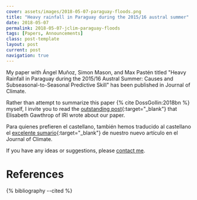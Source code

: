 ```yaml
---
cover: assets/images/2018-05-07-paraguay-floods.png
title: "Heavy rainfall in Paraguay during the 2015/16 austral summer"
date: 2018-05-07
permalink: 2018-05-07-jclim-paraguay-floods
tags: [Papers, Announcements]
class: post-template
layout: post
current: post
navigation: true
---
```


My paper with Ángel Muñoz, Simon Mason, and Max Pastén titled "Heavy Rainfall in Paraguay during the 2015/16 Austral Summer: Causes and Subseasonal-to-Seasonal Predictive Skill"  has been published in Journal of Climate.

Rather than attempt to summarize this paper {% cite DossGollin:2018bn %} myself, I invite you to read the [outstanding post](https://iri.columbia.edu/news/new-study-shows-promise-for-subseasonal-forecasts-of-heavy-rain-in-south-america){:target="_blank"} that Elisabeth Gawthrop of IRI wrote about our paper.

Para quienes prefieren el castellano, también hemos traducido al castellano el [excelente sumario](https://iri.columbia.edu/news/nuevo-estudio-muestra-promesa-en-pronostico-subestacional-de-lluvias-intensas-en-sudamerica/){:target="_blank"} de nuestro nuevo artículo en el Journal of Climate.

If you have any ideas or suggestions, please [contact me]({{site.baseurl}}/contact).

# References

{% bibliography --cited %}

